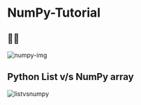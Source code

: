 # NumPy-Tutorial

## 📸📸

![numpy-img](https://user-images.githubusercontent.com/67586773/105037297-c8bd5900-5a83-11eb-801e-d382e69ec071.jpeg)


## Python List v/s NumPy array

![listvsnumpy](https://user-images.githubusercontent.com/67586773/105037410-f0acbc80-5a83-11eb-9d92-34ca4c6bc96d.png)
